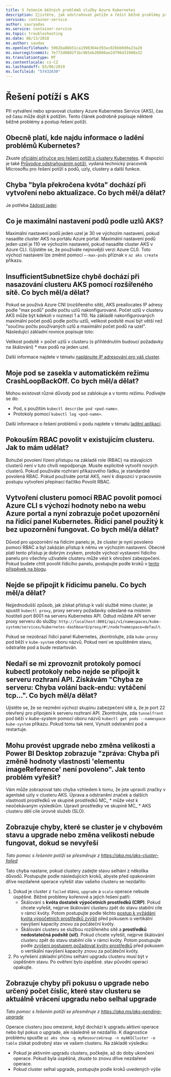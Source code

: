 ```yaml
---
title: S řešením běžných problémů služby Azure Kubernetes
description: Zjistěte, jak odstraňovat potíže a řešit běžné problémy při použití služby Azure Kubernetes Service (AKS)
services: container-service
author: sauryadas
ms.service: container-service
ms.topic: troubleshooting
ms.date: 08/13/2018
ms.author: saudas
ms.openlocfilehash: 5902ba86b51ca1998364e393ac02bbb0d0a23a28
ms.sourcegitcommit: 7e772d8802f1bc9b5eb20860ae2df96d31908a32
ms.translationtype: MT
ms.contentlocale: cs-CZ
ms.lasthandoff: 03/06/2019
ms.locfileid: "57432630"
---
```

# <a name="aks-troubleshooting"></a>Řešení potíží s AKS

Při vytváření nebo spravovat clustery Azure Kubernetes Service (AKS), čas od času může dojít k potížím. Tento článek podrobně popisuje některé běžné problémy a postup řešení potíží.

## <a name="in-general-where-do-i-find-information-about-debugging-kubernetes-problems"></a>Obecně platí, kde najdu informace o ladění problémů Kubernetes?

Zkuste [oficiální příručce pro řešení potíží s clustery Kubernetes](https://kubernetes.io/docs/tasks/debug-application-cluster/troubleshooting/).
K dispozici je také [Průvodce odstraňováním potíží](https://github.com/feiskyer/kubernetes-handbook/blob/master/en/troubleshooting/index.md), vydaná technický pracovník Microsoftu pro řešení potíží s podů, uzly, clustery a další funkce.

## <a name="im-getting-a-quota-exceeded-error-during-creation-or-upgrade-what-should-i-do"></a>Chyba "byla překročena kvóta" dochází při vytvoření nebo aktualizace. Co bych měl/a dělat? 

Je potřeba [žádosti jader](https://docs.microsoft.com/azure/azure-supportability/resource-manager-core-quotas-request).

## <a name="what-is-the-maximum-pods-per-node-setting-for-aks"></a>Co je maximální nastavení podů podle uzlů AKS?

Maximální nastavení podů jeden uzel je 30 ve výchozím nastavení, pokud nasadíte cluster AKS na portálu Azure portal.
Maximální nastavení podů jeden uzel je 110 ve výchozím nastavení, pokud nasadíte cluster AKS v Azure CLI. (Ujistěte se, že používáte nejnovější verzi Azure CLI). Toto výchozí nastavení lze změnit pomocí `–-max-pods` příznak v `az aks create` příkazu.

## <a name="im-getting-an-insufficientsubnetsize-error-while-deploying-an-aks-cluster-with-advanced-networking-what-should-i-do"></a>InsufficientSubnetSize chybě dochází při nasazování clusteru AKS pomocí rozšířeného sítě. Co bych měl/a dělat?

Pokud se používá Azure CNI (rozšířeného sítě), AKS preallocates IP adresy podle "max podů" podle počtu uzlů nakonfigurované. Počet uzlů v clusteru AKS může být kdekoli v rozmezí 1 a 110. Na základě nakonfigurovaných maximální počet podů podle počtu uzlů, velikost podsítě musí být větší než "součinu počtu používaných uzlů a maximální počet podů na uzel". Následující základní rovnice popisuje toto:

Velikost podsítě > počet uzlů v clusteru (s přihlédnutím budoucí požadavky na škálování) * max podů na jeden uzel.

Další informace najdete v tématu [naplánujte IP adresování pro váš cluster](configure-azure-cni.md#plan-ip-addressing-for-your-cluster).

## <a name="my-pod-is-stuck-in-crashloopbackoff-mode-what-should-i-do"></a>Moje pod se zasekla v automatickém režimu CrashLoopBackOff. Co bych měl/a dělat?

Mohou existovat různé důvody pod se zablokuje a v tomto režimu. Podívejte se do:

* Pod, s použitím `kubectl describe pod <pod-name>`.
* Protokoly pomocí `kubectl log <pod-name>`.

Další informace o řešení problémů v podu najdete v tématu [ladění aplikací](https://kubernetes.io/docs/tasks/debug-application-cluster/debug-application/#debugging-pods).

## <a name="im-trying-to-enable-rbac-on-an-existing-cluster-how-can-i-do-that"></a>Pokouším RBAC povolit v existujícím clusteru. Jak to mám udělat?

Bohužel povolení řízení přístupu na základě role (RBAC) na stávajících clusterů není v tuto chvíli nepodporuje. Musíte explicitně vytvořit nových clusterů. Pokud používáte rozhraní příkazového řádku, je standardně povolená RBAC. Pokud používáte portál AKS, není k dispozici v pracovním postupu vytvoření přepínací tlačítko Povolit RBAC.

## <a name="i-created-a-cluster-with-rbac-enabled-by-using-either-the-azure-cli-with-defaults-or-the-azure-portal-and-now-i-see-many-warnings-on-the-kubernetes-dashboard-the-dashboard-used-to-work-without-any-warnings-what-should-i-do"></a>Vytvoření clusteru pomocí RBAC povolit pomocí Azure CLI s výchozí hodnoty nebo na webu Azure portal a nyní zobrazuje počet upozornění na řídicí panel Kubernetes. Řídicí panel použitý k bez upozornění fungovat. Co bych měl/a dělat?

Důvod pro upozornění na řídicím panelu je, že cluster je nyní povoleno pomocí RBAC a byl zakázán přístup k němu ve výchozím nastavení. Obecně platí tento přístup je dobrým zvykem, protože výchozí vystavení řídicího panelu pro všechny uživatele clusteru může vést k ohrožení zabezpečení. Pokud budete chtít povolit řídicího panelu, postupujte podle kroků v [tento příspěvek na blogu](https://pascalnaber.wordpress.com/2018/06/17/access-dashboard-on-aks-with-rbac-enabled/).

## <a name="i-cant-connect-to-the-dashboard-what-should-i-do"></a>Nejde se připojit k řídicímu panelu. Co bych měl/a dělat?

Nejjednodušší způsob, jak získat přístup k vaší službě mimo cluster, je spustit `kubectl proxy`, proxy servery požadavky odeslané na místním hostiteli port 8001 na serveru Kubernetes API. Odtud můžete API server proxy serveru do služby: `http://localhost:8001/api/v1/namespaces/kube-system/services/kubernetes-dashboard/proxy/#!/node?namespace=default`.

Pokud se nezobrazí řídicí panel Kubernetes, zkontrolujte, zda `kube-proxy` pod běží v `kube-system` oboru názvů. Pokud není ve spuštěném stavu, odstraňte pod a bude restartován.

## <a name="i-cant-get-logs-by-using-kubectl-logs-or-i-cant-connect-to-the-api-server-im-getting-error-from-server-error-dialing-backend-dial-tcp-what-should-i-do"></a>Nedaří se mi zprovoznit protokoly pomocí kubectl protokoly nebo nejde se připojit k serveru rozhraní API. Získávám "Chyba ze serveru: Chyba volání back-endu: vytáčení tcp...". Co bych měl/a dělat?

Ujistěte se, že se nezmění výchozí skupinu zabezpečení sítě a, že je port 22 otevřený pro připojení k serveru rozhraní API. Zkontrolujte, zda `tunnelfront` pod běží v *kube-system* pomocí oboru názvů `kubectl get pods --namespace kube-system` příkazu. Pokud tomu tak není, Vynutit odstranění pod a restartuje.

## <a name="im-trying-to-upgrade-or-scale-and-am-getting-a-message-changing-property-imagereference-is-not-allowed-error-how-do-i-fix-this-problem"></a>Mohu provést upgrade nebo změna velikosti a Power BI Desktop zobrazuje "zpráva: Chyba při změně hodnoty vlastnosti 'elementu imageReference' není povoleno". Jak tento problém vyřešit?

Vám může zobrazovat tato chyba vzhledem k tomu, že jste upravili značky v agentské uzly v clusteru AKS. Úprava a odstranění značek a dalších vlastností prostředků ve skupině prostředků MC_ * může vést k neočekávaným výsledkům. Upravit prostředky ve skupině MC_ * AKS clusteru dělí cíle úrovně služeb (SLO).

## <a name="im-receiving-errors-that-my-cluster-is-in-failed-state-and-upgrading-or-scaling-will-not-work-until-it-is-fixed"></a>Zobrazuje chyby, které se cluster je v chybovém stavu a upgrade nebo změna velikosti nebude fungovat, dokud se nevyřeší

*Tato pomoc s řešením potíží se přesměruje z https://aka.ms/aks-cluster-failed*

Tato chyba nastane, pokud clustery zadejte stavu selhání z několika důvodů. Postupujte podle následujících kroků, abyste před opakováním dříve nezdařené operace vyřešit stav vašeho clusteru se nezdařilo:

1. Dokud je cluster z `failed` stavu, `upgrade` a `scale` operace nebude úspěšné. Běžné problémy kořenové a jejich řešení patří:
    * Škálování s **kvóta dostatek výpočetních prostředků (CRP)**. Pokud chcete vyřešit, nejprve škálování clusteru zpět do stavu stabilní cíle v rámci kvóty. Potom postupujte podle těchto [postup k vyžádání kvóta výpočetních prostředků zvýšit](../azure-supportability/resource-manager-core-quotas-request.md) před pokusem o vertikální navýšení kapacity znovu za počáteční kvóty.
    * Škálování clusteru se službou rozšířeného sítě a **prostředků nedostatečná podsítě (síť)**. Pokud chcete vyřešit, nejprve škálování clusteru zpět do stavu stabilní cíle v rámci kvóty. Potom postupujte podle [zvýšení postupem požadovat kvóty prostředků](../azure-resource-manager/resource-manager-quota-errors.md#solution) před pokusem o vertikální navýšení kapacity znovu za počáteční kvóty.
2. Po vyřešení základní příčinu selhání upgradu clusteru musí být v úspěšném stavu. Po ověření bylo úspěšné. stav původní operaci opakujte.

## <a name="im-receiving-errors-when-trying-to-upgrade-or-scale-that-state-my-cluster-is-being-currently-being-upgraded-or-has-failed-upgrade"></a>Zobrazuje chyby při pokusu o upgrade nebo určený počet číslic, které stav clusteru se aktuálně vrácení upgradu nebo selhal upgrade

*Tato pomoc s řešením potíží se přesměruje z https://aka.ms/aks-pending-upgrade*

Operace clusteru jsou omezené, když dochází k upgradu aktivní operace nebo byl pokus o upgrade, ale následně se nezdařilo. K diagnostice problému spusťte `az aks show -g myResourceGroup -n myAKSCluster -o table` získat podrobný stav ve vašem clusteru. Na základě výsledku:

* Pokud je aktivním upgradu clusteru, počkejte, až do doby ukončení operace. Pokud byla úspěšná, zkuste to znovu dříve nezdařené operace.
* Pokud cluster selhal upgrade, postupujte podle kroků uvedených výše
